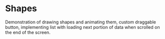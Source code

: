 # Shapes
Demonstration of drawing shapes and animating them, custom draggable button, implementing list with loading next portion of data when scrolled on the end of the screen.
